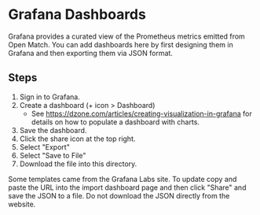 Grafana Dashboards
==================

Grafana provides a curated view of the Prometheus metrics emitted from
Open Match. You can add dashboards here by first designing them in Grafana and
then exporting them via JSON format.

Steps
-----
 1. Sign in to Grafana.
 1. Create a dashboard (+ icon > Dashboard)
    * See https://dzone.com/articles/creating-visualization-in-grafana for
       details on how to populate a dashboard with charts.
 1. Save the dashboard.
 1. Click the share icon at the top right.
 1. Select "Export"
 1. Select "Save to File"
 1. Download the file into this directory.

Some templates came from the Grafana Labs site.
To update copy and paste the URL into the import dashboard page and then click "Share" and save the JSON to a file.
Do not download the JSON directly from the website.

